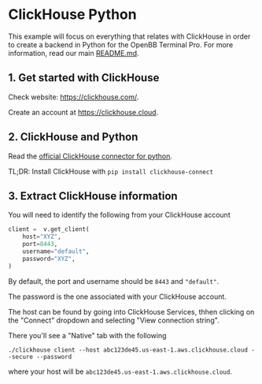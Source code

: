 # ClickHouse Python

This example will focus on everything that relates with ClickHouse in order to create a backend in Python for the OpenBB Terminal Pro. For more information, read our main [README.md](/README.md).

## 1. Get started with ClickHouse

Check website: https://clickhouse.com/.

Create an account at https://clickhouse.cloud.

## 2. ClickHouse and Python

Read the [official ClickHouse connector for python](https://clickhouse.com/docs/en/integrations/python).

TL;DR: Install ClickHouse with `pip install clickhouse-connect`

## 3. Extract ClickHouse information

You will need to identify the following from your ClickHouse account

```python
client =  v.get_client(
    host="XYZ",
    port=8443,
    username="default",
    password="XYZ",
)
```

By default, the port and username should be `8443` and `"default"`.

The password is the one associated with your ClickHouse account.

The host can be found by going into ClickHouse Services, thhen clicking on the "Connect" dropdown and selecting "View connection string".

There you'll see a "Native" tab with the following

```console
./clickhouse client --host abc123de45.us-east-1.aws.clickhouse.cloud --secure --password
```

where your host will be `abc123de45.us-east-1.aws.clickhouse.cloud`.
